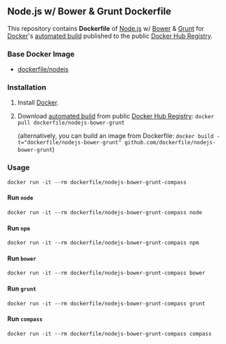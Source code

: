 ## Node.js w/ Bower & Grunt Dockerfile


This repository contains **Dockerfile** of [Node.js](http://nodejs.org/) w/ [Bower](http://bower.io/) & [Grunt](http://gruntjs.com/) for [Docker](https://www.docker.com/)'s [automated build](https://registry.hub.docker.com/u/dockerfile/nodejs-bower-grunt/) published to the public [Docker Hub Registry](https://registry.hub.docker.com/).


### Base Docker Image

* [dockerfile/nodejs](http://dockerfile.github.io/#/nodejs)


### Installation

1. Install [Docker](https://www.docker.com/).

2. Download [automated build](https://registry.hub.docker.com/u/dockerfile/nodejs-bower-grunt/) from public [Docker Hub Registry](https://registry.hub.docker.com/): `docker pull dockerfile/nodejs-bower-grunt`

   (alternatively, you can build an image from Dockerfile: `docker build -t="dockerfile/nodejs-bower-grunt" github.com/dockerfile/nodejs-bower-grunt`)


### Usage

    docker run -it --rm dockerfile/nodejs-bower-grunt-compass

#### Run `node`

    docker run -it --rm dockerfile/nodejs-bower-grunt-compass node

#### Run `npm`

    docker run -it --rm dockerfile/nodejs-bower-grunt-compass npm

#### Run `bower`

    docker run -it --rm dockerfile/nodejs-bower-grunt-compass bower

#### Run `grunt`

    docker run -it --rm dockerfile/nodejs-bower-grunt-compass grunt

#### Run `compass`

    docker run -it --rm dockerfile/nodejs-bower-grunt-compass compass
